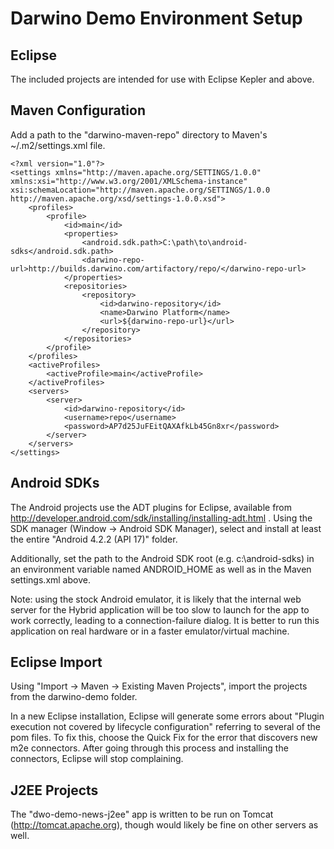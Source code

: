 Darwino Demo Environment Setup
==============================

Eclipse
-------

The included projects are intended for use with Eclipse Kepler and above.


Maven Configuration
-------------------

Add a path to the "darwino-maven-repo" directory to Maven's ~/.m2/settings.xml file.

	<?xml version="1.0"?>
	<settings xmlns="http://maven.apache.org/SETTINGS/1.0.0" xmlns:xsi="http://www.w3.org/2001/XMLSchema-instance" xsi:schemaLocation="http://maven.apache.org/SETTINGS/1.0.0 http://maven.apache.org/xsd/settings-1.0.0.xsd">
		<profiles>
			<profile>
				<id>main</id>
				<properties>
					<android.sdk.path>C:\path\to\android-sdks</android.sdk.path>
					<darwino-repo-url>http://builds.darwino.com/artifactory/repo/</darwino-repo-url>
				</properties>
				<repositories>
					<repository>
						<id>darwino-repository</id>
						<name>Darwino Platform</name>
						<url>${darwino-repo-url}</url>
					</repository>
				</repositories>
			</profile>
		</profiles>
		<activeProfiles>
			<activeProfile>main</activeProfile>
		</activeProfiles>
		<servers>
			<server>
			    <id>darwino-repository</id>
			    <username>repo</username>
			    <password>AP7d25JuFEitQAXAfkLb45Gn8xr</password>
			</server>
		</servers>
	</settings>

Android SDKs
------------

The Android projects use the ADT plugins for Eclipse, available from http://developer.android.com/sdk/installing/installing-adt.html . Using the SDK manager (Window -> Android SDK Manager), select and install at least the entire "Android 4.2.2 (API 17)" folder.

Additionally, set the path to the Android SDK root (e.g. c:\android-sdks) in an environment variable named ANDROID_HOME as well as in the Maven settings.xml above.

Note: using the stock Android emulator, it is likely that the internal web server for the Hybrid application will be too slow to launch for the app to work correctly, leading to a connection-failure dialog. It is better to run this application on real hardware or in a faster emulator/virtual machine.

Eclipse Import
--------------

Using "Import -> Maven -> Existing Maven Projects", import the projects from the darwino-demo folder.

In a new Eclipse installation, Eclipse will generate some errors about "Plugin execution not covered by lifecycle configuration" referring to several of the pom files. To fix this, choose the Quick Fix for the error that discovers new m2e connectors. After going through this process and installing the connectors, Eclipse will stop complaining.


J2EE Projects
-------------

The "dwo-demo-news-j2ee" app is written to be run on Tomcat (http://tomcat.apache.org), though would likely be fine on other servers as well.